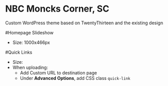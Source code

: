NBC Moncks Corner, SC
=====================

Custom WordPress theme based on TwentyThirteen and the existing design

#Homepage Slideshow
 - Size: 1000x466px

#Quick Links
 - Size: 
 - When uploading:
 	- Add Custom URL to destination page
 	- Under **Advanced Options**, add CSS class `quick-link`